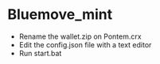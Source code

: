 # Bluemove_mint
- Rename the wallet.zip on Pontem.crx
- Edit the config.json file with a text editor
- Run start.bat
